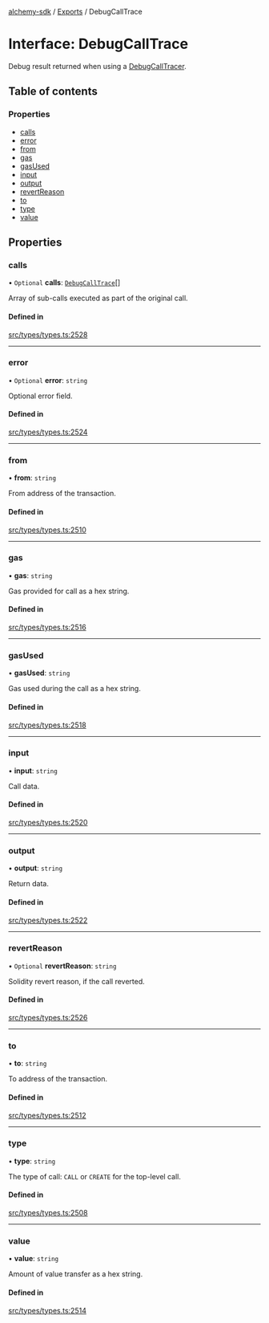 [alchemy-sdk](../README.md) / [Exports](../modules.md) / DebugCallTrace

# Interface: DebugCallTrace

Debug result returned when using a [DebugCallTracer](DebugCallTracer.md).

## Table of contents

### Properties

- [calls](DebugCallTrace.md#calls)
- [error](DebugCallTrace.md#error)
- [from](DebugCallTrace.md#from)
- [gas](DebugCallTrace.md#gas)
- [gasUsed](DebugCallTrace.md#gasused)
- [input](DebugCallTrace.md#input)
- [output](DebugCallTrace.md#output)
- [revertReason](DebugCallTrace.md#revertreason)
- [to](DebugCallTrace.md#to)
- [type](DebugCallTrace.md#type)
- [value](DebugCallTrace.md#value)

## Properties

### calls

• `Optional` **calls**: [`DebugCallTrace`](DebugCallTrace.md)[]

Array of sub-calls executed as part of the original call.

#### Defined in

[src/types/types.ts:2528](https://github.com/alchemyplatform/alchemy-sdk-js/blob/c9dbbf0/src/types/types.ts#L2528)

___

### error

• `Optional` **error**: `string`

Optional error field.

#### Defined in

[src/types/types.ts:2524](https://github.com/alchemyplatform/alchemy-sdk-js/blob/c9dbbf0/src/types/types.ts#L2524)

___

### from

• **from**: `string`

From address of the transaction.

#### Defined in

[src/types/types.ts:2510](https://github.com/alchemyplatform/alchemy-sdk-js/blob/c9dbbf0/src/types/types.ts#L2510)

___

### gas

• **gas**: `string`

Gas provided for call as a hex string.

#### Defined in

[src/types/types.ts:2516](https://github.com/alchemyplatform/alchemy-sdk-js/blob/c9dbbf0/src/types/types.ts#L2516)

___

### gasUsed

• **gasUsed**: `string`

Gas used during the call as a hex string.

#### Defined in

[src/types/types.ts:2518](https://github.com/alchemyplatform/alchemy-sdk-js/blob/c9dbbf0/src/types/types.ts#L2518)

___

### input

• **input**: `string`

Call data.

#### Defined in

[src/types/types.ts:2520](https://github.com/alchemyplatform/alchemy-sdk-js/blob/c9dbbf0/src/types/types.ts#L2520)

___

### output

• **output**: `string`

Return data.

#### Defined in

[src/types/types.ts:2522](https://github.com/alchemyplatform/alchemy-sdk-js/blob/c9dbbf0/src/types/types.ts#L2522)

___

### revertReason

• `Optional` **revertReason**: `string`

Solidity revert reason, if the call reverted.

#### Defined in

[src/types/types.ts:2526](https://github.com/alchemyplatform/alchemy-sdk-js/blob/c9dbbf0/src/types/types.ts#L2526)

___

### to

• **to**: `string`

To address of the transaction.

#### Defined in

[src/types/types.ts:2512](https://github.com/alchemyplatform/alchemy-sdk-js/blob/c9dbbf0/src/types/types.ts#L2512)

___

### type

• **type**: `string`

The type of call: `CALL` or `CREATE` for the top-level call.

#### Defined in

[src/types/types.ts:2508](https://github.com/alchemyplatform/alchemy-sdk-js/blob/c9dbbf0/src/types/types.ts#L2508)

___

### value

• **value**: `string`

Amount of value transfer as a hex string.

#### Defined in

[src/types/types.ts:2514](https://github.com/alchemyplatform/alchemy-sdk-js/blob/c9dbbf0/src/types/types.ts#L2514)
